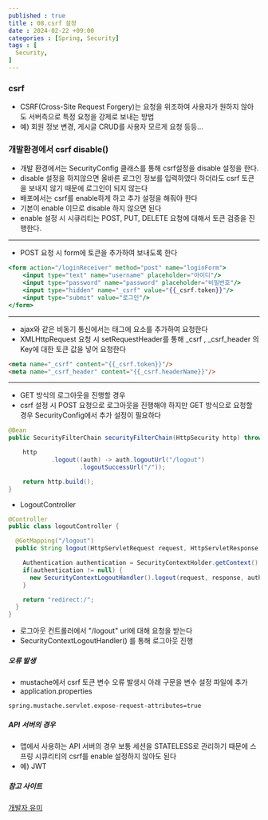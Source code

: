 ```yaml
---
published : true
title : 08.csrf 설정
date : 2024-02-22 +09:00
categories : [Spring, Security]
tags : [
  Security,
]
---
```

<!-- ![](/assets/img/Spring/aaaa.png){:style="border:1px solid #eaeaea; border-radius: 7px; padding: 0px;" } -->
<!-- ![](/assets/img/Security/1.png){:style="width:1000px"} -->

### csrf
- CSRF(Cross-Site Request Forgery)는 요청을 위조하여 사용자가 원하지 않아도 서버측으로 특정 요청을 강제로 보내는 방법
- 예) 회원 정보 변경, 게시글 CRUD를 사용자 모르게 요청 등등...

### 개발환경에서 csrf disable()
- 개발 환경에서는 SecurityConfig 클래스를 통해 csrf설정을 disable 설정을 한다.
- disable 설정을 하지않으면 올바른 로그인 정보를 입력하였다 하더라도 csrf 토큰을 보내지 않기 때문에 로그인이 되지 않는다
- 배포에서는 csrf를 enable하게 하고 추가 설정을 해줘야 한다
- 기본이 enable 이므로 disable 하지 않으면 된다
- enable 설정 시 시큐리티는 POST, PUT, DELETE 요청에 대해서 토큰 검증을 진행한다.

<hr>

- POST 요청 시 form에 토큰을 추가하여 보내도록 한다

```mustache
<form action="/loginReceiver" method="post" name="loginForm">
    <input type="text" name="username" placeholder="아이디"/>
    <input type="password" name="password" placeholder="비밀번호"/>
    <input type="hidden" name="_csrf" value="{{_csrf.token}}"/>
    <input type="submit" value="로그인"/>
</form>
```

<hr>

- ajax와 같은 비동기 통신에서는 <head> 태그에 요소를 추가하여 요청한다
- XMLHttpRequest 요청 시 setRequestHeader를 통해 _csrf , _csrf_header 의 Key에 대한 토큰 값을 넣어 요청한다

```html
<meta name="_csrf" content="{{_csrf.token}}"/>
<meta name="_csrf_header" content="{{_csrf.headerName}}"/>
```

<hr>

- GET 방식의 로그아웃을 진행할 경우 
- csrf 설정 시 POST 요청으로 로그아웃을 진행해야 하지만 GET 방식으로 요청할 경우 SecurityConfig에서 추가 설정이 필요하다

```java
@Bean
public SecurityFilterChain securityFilterChain(HttpSecurity http) throws Exception{

    http
            .logout((auth) -> auth.logoutUrl("/logout")
                    .logoutSuccessUrl("/"));

    return http.build();
}
```

- LogoutController 

```java
@Controller
public class logoutController {

  @GetMapping("/logout")
  public String logout(HttpServletRequest request, HttpServletResponse response) throws Exception {

    Authentication authentication = SecurityContextHolder.getContext().getAuthentication();
    if(authentication != null) {
      new SecurityContextLogoutHandler().logout(request, response, authentication);
    }

    return "redirect:/";
  }
}
```

- 로그아웃 컨트롤러에서 "/logout" url에 대해 요청을 받는다
- SecurityContextLogoutHandler() 를 통해 로그아웃 진행

##### 오류 발생
- mustache에서 csrf 토큰 변수 오류 발생시 아래 구문을 변수 설정 파일에 추가
- application.properties

```properties
spring.mustache.servlet.expose-request-attributes=true
```

##### API 서버의 경우 
- 앱에서 사용하는 API 서버의 경우 보통 세션을 STATELESS로 관리하기 때문에 스프링 시큐리티의 csrf를 enable 설정하지 않아도 된다
- 예) JWT

##### 참고 사이트
<a href="https://substantial-park-a17.notion.site/6968e46b8f454963bc1ee290e8351cab?pvs=18">개발자 유미</a>
